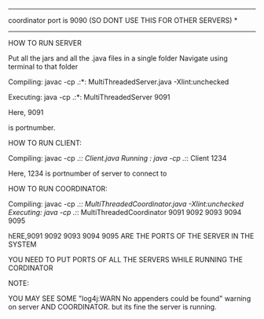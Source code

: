 
***************************************************************
coordinator port is 9090 (SO DONT USE THIS FOR OTHER SERVERS) *
**************************************************************

HOW TO RUN SERVER

Put all the jars and all the .java files in a single folder
Navigate using terminal to that folder

Compiling: javac -cp .:*: MultiThreadedServer.java -Xlint:unchecked

Executing: java -cp .:*: MultiThreadedServer 9091

Here, 9091

 is portnumber.

HOW TO RUN CLIENT:

Compiling: javac -cp .:*: Client.java
Running : java -cp .:*: Client 1234

Here, 1234 is portnumber of server to connect to


HOW TO RUN COORDINATOR:

Compiling: javac -cp .:*: MultiThreadedCoordinator.java -Xlint:unchecked
Executing: java -cp .:*: MultiThreadedCoordinator 9091 9092 9093 9094 9095

hERE,9091 9092 9093 9094 9095 ARE THE PORTS OF THE SERVER IN THE SYSTEM

YOU NEED TO PUT PORTS OF ALL THE SERVERS WHILE RUNNING THE CORDINATOR


NOTE:

YOU MAY SEE SOME "log4j:WARN No appenders could be found" warning on server AND COORDINATOR. but its fine the server is running.
